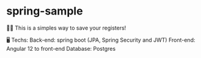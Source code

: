 # spring-sample
👮‍♂️ This is a simples way to save your registers! 

🖥️ Techs:
Back-end: spring boot (JPA, Spring Security and JWT)
Front-end: Angular 12 to front-end 
Database: Postgres

